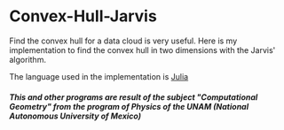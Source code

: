 # Convex-Hull-Jarvis
Find the convex hull for a data cloud is very useful. Here is my implementation to find the convex hull in two dimensions with the Jarvis' algorithm. 

The language used in the implementation is [Julia](https://julialang.org/)

##### This and other programs are result of the subject "Computational Geometry" from the program of Physics of the UNAM (National Autonomous University of Mexico)
